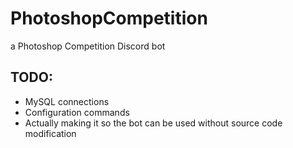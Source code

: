 # PhotoshopCompetition
a Photoshop Competition Discord bot

## TODO:
- MySQL connections
- Configuration commands
- Actually making it so the bot can be used without source code modification
